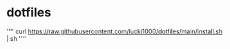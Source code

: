 # dotfiles
''''
curl https://raw.githubusercontent.com/lucki1000/dotfiles/main/install.sh | sh
''''
